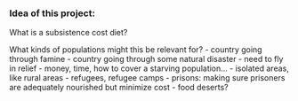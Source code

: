 ### Idea of this project: 
What is a subsistence cost diet?

What kinds of populations might this be relevant for?
    - country going through famine
    - country going through some natural disaster
      - need to fly in relief
      - money, time, how to cover a starving population... 
    - isolated areas, like rural areas
    - refugees, refugee camps 
    - prisons: making sure prisoners are adequately nourished but minimize cost 
    - food deserts? 

